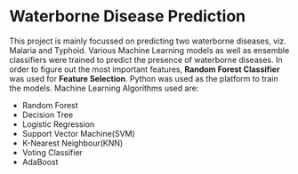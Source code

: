 # Waterborne Disease Prediction

 This project is mainly focussed on predicting two waterborne diseases, viz. Malaria and Typhoid.
 Various Machine Learning models as well as ensemble classifiers were trained to predict the presence of waterborne diseases.
 In order to figure out the most important features, **Random Forest Classifier** was used for **Feature Selection**.
 Python was used as the platform to train the models.
 Machine Learning Algorithms used are:
* Random Forest
* Decision Tree
* Logistic Regression
* Support Vector Machine(SVM)
* K-Nearest Neighbour(KNN)
* Voting Classifier
* AdaBoost
 
